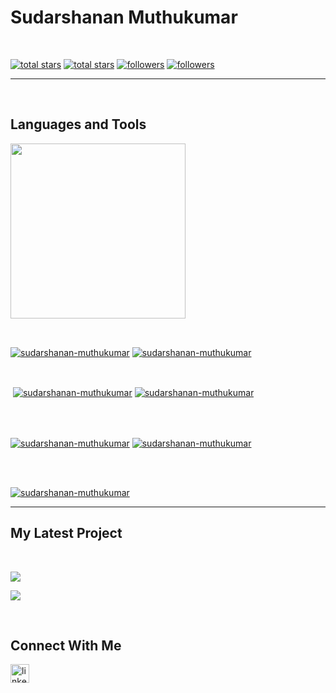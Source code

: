 <h1> Sudarshanan Muthukumar</h1>
<br /> 
<p align="left"></p>
<p align="left"> 
  <a href="https://github.com/sudarshanan-muthukumar?tab=repositories&sort=stargazers#gh-light-mode-only">
    <img alt="total stars" title="Total stars on GitHub" src="https://custom-icon-badges.demolab.com/github/stars/sudarshanan-muthukumar?color=3ea97d&style=for-the-badge&labelColor=40b682&logo=star#gh-light-mode-only"/></a>
  
  <a href="https://github.com/sudarshanan-muthukumar?tab=repositories&sort=stargazers#gh-dark-mode-only">
    <img alt="total stars" title="Total stars on GitHub" src="https://custom-icon-badges.demolab.com/github/stars/sudarshanan-muthukumar?color=655489&style=for-the-badge&labelColor=c691e9&logo=star#gh-dark-mode-only"/></a>
  
  <a href="https://github.com/sudarshanan-muthukumar?tab=followers#gh-light-mode-only">
    <img alt="followers" title="Follow me on Github" src="https://custom-icon-badges.demolab.com/github/followers/sudarshanan-muthukumar?color=2c4954&labelColor=2c3e50&style=for-the-badge&logo=person-add&label=Follow&logoColor=white#gh-light-mode-only"/></a>
    
  <a href="https://github.com/sudarshanan-muthukumar?tab=followers#gh-dark-mode-only">
    <img alt="followers" title="Follow me on Github" src="https://custom-icon-badges.demolab.com/github/followers/sudarshanan-muthukumar?color=dacc84&labelColor=f9e692&style=for-the-badge&logo=person-add&label=Follow&logoColor=white#gh-dark-mode-only"/></a>
</p>

---
<br />

                    

<h2>Languages and Tools</h2> 
<p align="left">
<img width="280px"  src="https://skillicons.dev/icons?i=py,cpp,js,django,html,css&perline=9"  />
</p>
<br />

                    

<p><a href="https://github.com/sudarshanan-muthukumar#gh-dark-mode-only" target="_blank"><img align="center" src="https://github-readme-stats.vercel.app/api/top-langs/?username=sudarshanan-muthukumar&langs_count=6&show_icon=true&layout=compact&theme=nightowl#gh-dark-mode-only" alt="sudarshanan-muthukumar" /></a>
  <a href="https://github.com/sudarshanan-muthukumar#gh-light-mode-only" target="_blank"><img align="center" src="https://github-readme-stats.vercel.app/api/top-langs/?username=sudarshanan-muthukumar&langs_count=6&show_icon=true&layout=compact&theme=vue#gh-light-mode-only" alt="sudarshanan-muthukumar" /></a>
</p>

<br />

<p>&nbsp;<a href="https://github.com/sudarshanan-muthukumar#gh-dark-mode-only" target="_blank"><img align="center" src="https://github-readme-stats.vercel.app/api?username=sudarshanan-muthukumar&count_private=true&show_icons=true&theme=nightowl#gh-dark-mode-only" alt="sudarshanan-muthukumar" /></a>
<a href="https://github.com/sudarshanan-muthukumar#gh-light-mode-only" target="_blank"><img align="center" src="https://github-readme-stats.vercel.app/api?username=sudarshanan-muthukumar&count_private=true&show_icons=true&theme=vue#gh-light-mode-only" alt="sudarshanan-muthukumar" /></a>
</p> 
<br>
<br />

<p><a href="https://github.com/sudarshanan-muthukumar#gh-dark-mode-only" target="_blank"><img align="center" src="https://streak-stats.demolab.com?user=sudarshanan-muthukumar&theme=nightowl#gh-dark-mode-only" alt="sudarshanan-muthukumar"/></a>
<a href="https://github.com/sudarshanan-muthukumar#gh-light-mode-only" target="_blank"><img align="center" src="https://streak-stats.demolab.com?user=sudarshanan-muthukumar&theme=vue#gh-light-mode-only" alt="sudarshanan-muthukumar"/></a></p>
<br/>
<br />

<p><a href="https://github.com/sudarshanan-muthukumar#gh-dark-mode-only" target="_blank"><img align="center" src="https://github-readme-activity-graph.cyclic.app/graph?username=sudarshanan-muthukumar&theme=nightowl#gh-dark-mode-only" alt="sudarshanan-muthukumar" /></a>
<br/>

---


                    

<h2>My Latest Project</h2> 
<br />
<p><a href="https://github.com/sudarshanan-muthukumar/Optical-Recognition-of-digits#gh-dark-mode-only" target="_blank"><img align="center" src="https://github-readme-stats.vercel.app/api/pin/?username=sudarshanan-muthukumar&repo=Optical-Recognition-of-digits&theme=nightowl&show_owner=true#gh-dark-mode-only"/></a></p>
<p><a href="https://github.com/sudarshanan-muthukumar/Optical-Recognition-of-digits#gh-light-mode-only" target="_blank"><img align="center" src="https://github-readme-stats.vercel.app/api/pin/?username=sudarshanan-muthukumar&repo=Optical-Recognition-of-digits&theme=vue&show_owner=true#gh-light-mode-only"/></a></p>
<br />


                    

<h2>Connect With Me</h2> 
<p align="left">
<a href="https://www.linkedin.com/in/sudarshanan-muthukumar-83b481250/" target="_blank"><img align="left" alt="linkedin" width="30px" style="padding-right: 10px;" src="https://cdn.jsdelivr.net/gh/devicons/devicon/icons/linkedin/linkedin-original.svg" /></a>
</p>
